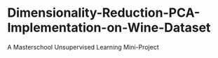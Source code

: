 # Dimensionality-Reduction-PCA-Implementation-on-Wine-Dataset
A Masterschool Unsupervised Learning Mini-Project
